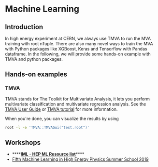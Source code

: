 # Machine Learning

## Introduction

In high energy experiment at CERN, we always use TMVA to run the MVA training with root nTuple. There are also many novel ways to train the MVA with Python packages like XGBoost, Keras and Tensorflow with Pandas dataframe. In the following, we will provide some hands-on example with TMVA and python packages.

## Hands-on examples

### TMVA

TMVA stands for The Toolkit for Multivariate Analysis, it lets you perform multivariate classification and multivariate regression analysis. See the [TMVA User Guide](https://root.cern.ch/download/doc/tmva/TMVAUsersGuide.pdf) or [TMVA tutorial](https://github.com/lmoneta/tmva-tutorial) for more information. 



When you're done, you can visualize the results by using

```bash
root -l -e 'TMVA::TMVAGui("test.root")' 
```

## Workshops

* \*\*\*\*[**IML - HEP ML Resource list**](https://github.com/iml-wg/HEP-ML-Resources)\*\*\*\*
* [Fifth Machine Learning in High Energy Physics Summer School 2019](https://indico.cern.ch/event/768915/timetable/?view=standard)





